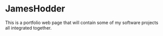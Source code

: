 # JamesHodder
This is a portfolio web page that will contain some of my software projects all integrated together.
